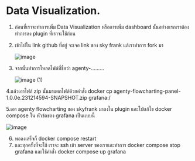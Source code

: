 # Data Visualization.

1. ก่อนที่เราจะทำการเพิ่ม Data Visualization หรือการเพิ่ม dashboard นั้นอย่างแรกเราต้องทำการลง plugin ที่เราจะใช้ก่อน
2. เข้าไปใน link github ที่อยู่ จะเจอ link ของ sky frank แล้เราทำการ fork มา

   ![image](https://github.com/user-attachments/assets/bb619ad2-82de-4e14-9cfe-426a6c084de5)

4. จากนั้นทำการโหลดไฟล์ที่ชื่อว่า agenty-.........

   ![image (1)](https://github.com/user-attachments/assets/9f8b1f51-776d-406b-b5b1-7e02d18a12b0)

4.แล้วเอาไฟล์ zip นั้นมาแตกไฟล์ด้วยคำสั่ง
  docker cp agenty-flowcharting-panel-1.0.0e.231214594-SNAPSHOT.zip grafana:/

5.เอา agenty flowcharting ของ skyfrank มาลงใน plugin และไปเเก้ใข docker compose ใน หัวข้อของ grafana เป็นเเบบนี้

   ![image](https://github.com/user-attachments/assets/f66b87e9-1364-409a-8417-95a759f7be67)

6. พอลงเสร็จก็ docker compose restart
7. และทุกครั้งที่จะใช้ เราจะ ssh เข้า server ของเราและทำการ docker compose stop grafana
   และใช้คำสั่ง docker compose up grafana

   
